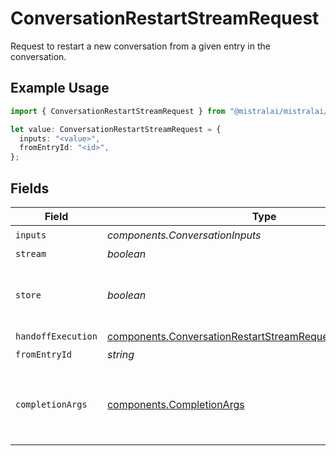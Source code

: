 # ConversationRestartStreamRequest

Request to restart a new conversation from a given entry in the conversation.

## Example Usage

```typescript
import { ConversationRestartStreamRequest } from "@mistralai/mistralai/models/components";

let value: ConversationRestartStreamRequest = {
  inputs: "<value>",
  fromEntryId: "<id>",
};
```

## Fields

| Field                                                                                                                                      | Type                                                                                                                                       | Required                                                                                                                                   | Description                                                                                                                                |
| ------------------------------------------------------------------------------------------------------------------------------------------ | ------------------------------------------------------------------------------------------------------------------------------------------ | ------------------------------------------------------------------------------------------------------------------------------------------ | ------------------------------------------------------------------------------------------------------------------------------------------ |
| `inputs`                                                                                                                                   | *components.ConversationInputs*                                                                                                            | :heavy_check_mark:                                                                                                                         | N/A                                                                                                                                        |
| `stream`                                                                                                                                   | *boolean*                                                                                                                                  | :heavy_minus_sign:                                                                                                                         | N/A                                                                                                                                        |
| `store`                                                                                                                                    | *boolean*                                                                                                                                  | :heavy_minus_sign:                                                                                                                         | Whether to store the results into our servers or not.                                                                                      |
| `handoffExecution`                                                                                                                         | [components.ConversationRestartStreamRequestHandoffExecution](../../models/components/conversationrestartstreamrequesthandoffexecution.md) | :heavy_minus_sign:                                                                                                                         | N/A                                                                                                                                        |
| `fromEntryId`                                                                                                                              | *string*                                                                                                                                   | :heavy_check_mark:                                                                                                                         | N/A                                                                                                                                        |
| `completionArgs`                                                                                                                           | [components.CompletionArgs](../../models/components/completionargs.md)                                                                     | :heavy_minus_sign:                                                                                                                         | White-listed arguments from the completion API                                                                                             |